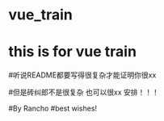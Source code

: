 # vue_train

# this is for vue train

#听说README都要写得很复杂才能证明你很xx

#但是砖纠郎不是很复杂 也可以很xx 安排！！！

#By Rancho 
#best wishes!
